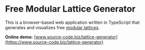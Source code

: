 # Free Modular Lattice Generator

This is a browser-based web application written in TypeScript that generates and visualizes free [modular lattices](https://en.wikipedia.org/wiki/Modular_lattice).

**Online demo**: [www.source-code.biz/lattice-generator](https://www.source-code.biz/lattice-generator)<br>
